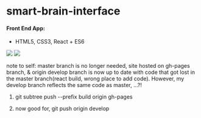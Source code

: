 # smart-brain-interface
#### Front End App:
- HTML5, CSS3, React + ES6

<img src="https://github.com/rmar72/smart-brain-interface/blob/master/static/media/sb1.PNG" />

<img src="https://github.com/rmar72/smart-brain-interface/blob/master/static/media/sb2.PNG" />

note to self: master branch is no longer needed, site hosted on gh-pages branch, & origin develop branch is now up to date with code that got lost in the master branch(react build, wrong place to add code). However, my develop branch reflects the same code as master, ...?!

1) git subtree push --prefix build origin gh-pages

2) now good for, git push origin develop
